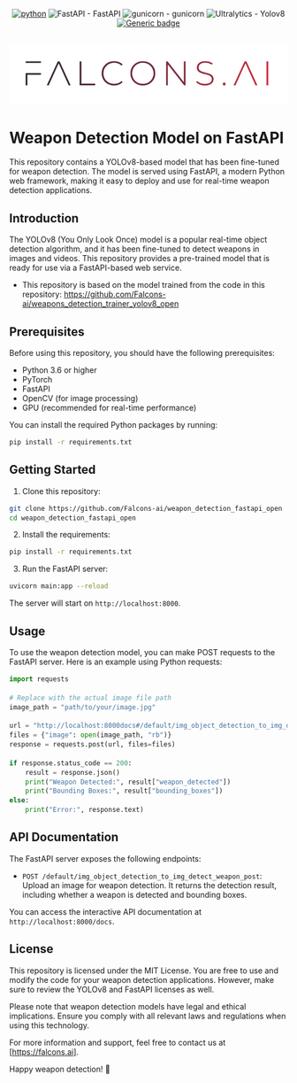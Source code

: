 <div id="top"></div>
<div align="center">

[![python](https://img.shields.io/badge/Python-3.10-3776AB.svg?style=flat&logo=python&logoColor=white)](https://www.python.org)
<img src="https://img.shields.io/badge/FastAPI-0.89.1-red" alt="FastAPI - FastAPI">
<img src="https://img.shields.io/badge/gunicorn-20.1.0-green" alt="gunicorn - gunicorn">
<img src="https://img.shields.io/badge/Ultralytics-Yolov8-blue" alt="Ultralytics - Yolov8">
[![Generic badge](https://img.shields.io/badge/FALCONS.AI-Computer_Vision-red.svg)](https://shields.io/)

</div>
<!-- PROJECT LOGO -->
<br />
<div align="center">
  <a href="https://github.com/Falcons-ai/weapon_detection_fastapi_open">
    <img src="assets/falcons-logo2.png" alt="Logo" >
  </a>
</div>


# Weapon Detection Model on FastAPI

This repository contains a YOLOv8-based model that has been fine-tuned for weapon detection. The model is served using FastAPI, a modern Python web framework, making it easy to deploy and use for real-time weapon detection applications.

## Introduction

The YOLOv8 (You Only Look Once) model is a popular real-time object detection algorithm, and it has been fine-tuned to detect weapons in images and videos. This repository provides a pre-trained model that is ready for use via a FastAPI-based web service.
- This repository is based on the model trained from the code in this repository:
https://github.com/Falcons-ai/weapons_detection_trainer_yolov8_open

## Prerequisites

Before using this repository, you should have the following prerequisites:

- Python 3.6 or higher
- PyTorch
- FastAPI
- OpenCV (for image processing)
- GPU (recommended for real-time performance)

You can install the required Python packages by running:

```bash
pip install -r requirements.txt
```

## Getting Started

1. Clone this repository:
```bash
git clone https://github.com/Falcons-ai/weapon_detection_fastapi_open
cd weapon_detection_fastapi_open
```

2. Install the requirements:
```bash
pip install -r requirements.txt
```

3. Run the FastAPI server:
```bash
uvicorn main:app --reload
```

The server will start on `http://localhost:8000`.

## Usage

To use the weapon detection model, you can make POST requests to the FastAPI server. Here is an example using Python requests:

```python
import requests

# Replace with the actual image file path
image_path = "path/to/your/image.jpg"

url = "http://localhost:8000docs#/default/img_object_detection_to_img_detect_weapon_post"
files = {"image": open(image_path, "rb")}
response = requests.post(url, files=files)

if response.status_code == 200:
    result = response.json()
    print("Weapon Detected:", result["weapon_detected"])
    print("Bounding Boxes:", result["bounding_boxes"])
else:
    print("Error:", response.text)
```

## API Documentation

The FastAPI server exposes the following endpoints:

- `POST /default/img_object_detection_to_img_detect_weapon_post`: Upload an image for weapon detection. It returns the detection result, including whether a weapon is detected and bounding boxes.

You can access the interactive API documentation at `http://localhost:8000/docs`.


## License

This repository is licensed under the MIT License. You are free to use and modify the code for your weapon detection applications. However, make sure to review the YOLOv8 and FastAPI licenses as well.

Please note that weapon detection models have legal and ethical implications. Ensure you comply with all relevant laws and regulations when using this technology.

For more information and support, feel free to contact us at [https://falcons.ai].

Happy weapon detection! 🚀
